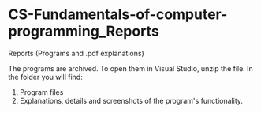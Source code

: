# CS-Fundamentals-of-computer-programming_Reports
Reports (Programs and .pdf explanations)

The programs are archived. To open them in Visual Studio, unzip the file.
In the folder you will find:
1) Program files
2) Explanations, details and screenshots of the program's functionality.
